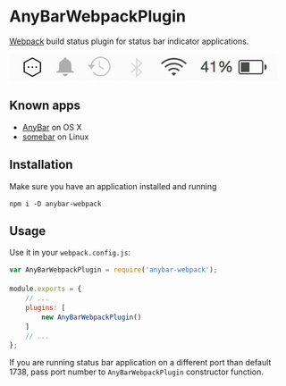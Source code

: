 # AnyBarWebpackPlugin
[Webpack](http://webpack.github.io/) build status plugin for status bar indicator applications.

![anybar webpack plugin animated gif demo](anybar-webpack.gif)

## Known apps

- [AnyBar](https://github.com/tonsky/AnyBar) on OS X
- [somebar](https://github.com/limpbrains/somebar) on Linux

## Installation

Make sure you have an application installed and running

```
npm i -D anybar-webpack
```

## Usage

Use it in your `webpack.config.js`:

```javascript
var AnyBarWebpackPlugin = require('anybar-webpack');

module.exports = {
    // ...
    plugins: [
        new AnyBarWebpackPlugin()
    ]
    // ...
};
```

If you are running status bar application on a different port than default 1738, pass port number to `AnyBarWebpackPlugin` constructor function.
